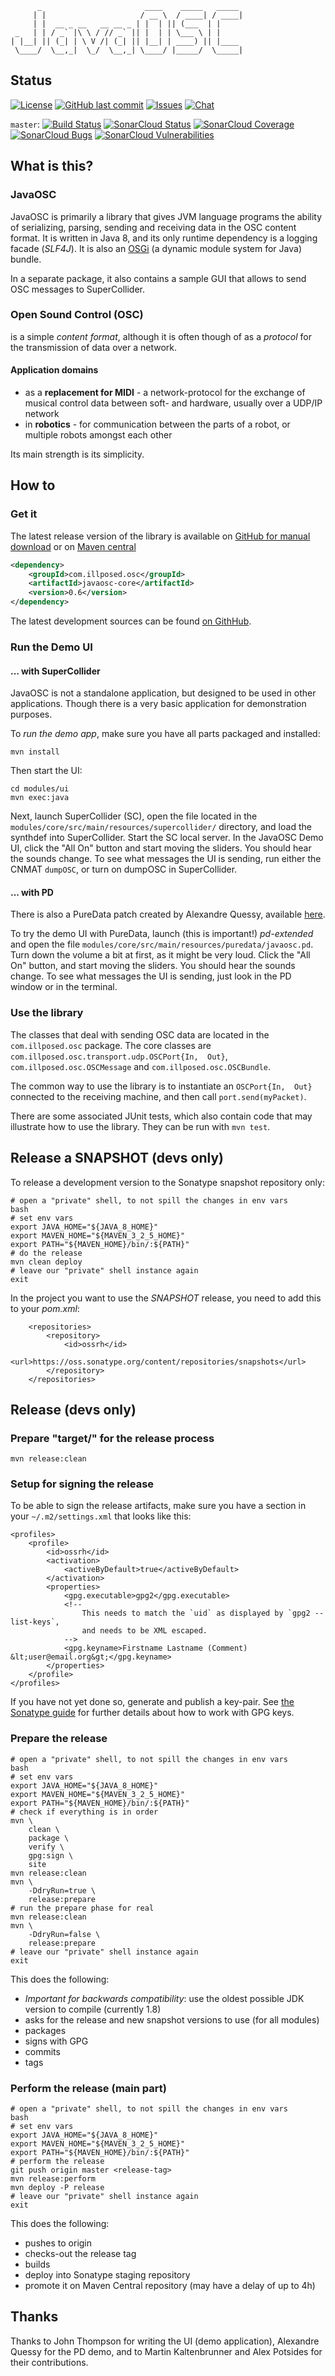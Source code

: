 	      _                       ____    _____   _____
	     | |                     / __ \  / ____| / ____|
	     | |  __ _ __   __ __ _ | |  | || (___  | |
	 _   | | / _` |\ \ / // _` || |  | | \___ \ | |
	| |__| || (_| | \ V /| (_| || |__| | ____) || |____
	 \____/  \__,_|  \_/  \__,_| \____/ |_____/  \_____|

<!-- The title was created with: `figlet -k -f big JavaOSC` -->

## Status

[![License](https://img.shields.io/badge/license-BSD%203--Clause-orange.svg)](https://opensource.org/licenses/BSD-3-Clause)
[![GitHub last commit](https://img.shields.io/github/last-commit/hoijui/JavaOSC.svg)](https://github.com/hoijui/JavaOSC)
[![Issues](https://img.shields.io/badge/issues-GitHub-red.svg)](https://github.com/hoijui/JavaOSC/issues)
[![Chat](https://img.shields.io/badge/chat-IRC-darkgreen.svg)](irc://irc.freenode.net/javaosc)

`master`:
[![Build Status](https://travis-ci.org/hoijui/JavaOSC.svg?branch=master)](https://travis-ci.org/hoijui/JavaOSC)
[![SonarCloud Status](https://sonarcloud.io/api/project_badges/measure?project=com.illposed.osc:javaosc&metric=alert_status)](https://sonarcloud.io/dashboard?id=com.illposed.osc:javaosc) 
[![SonarCloud Coverage](https://sonarcloud.io/api/project_badges/measure?project=com.illposed.osc:javaosc&metric=coverage)](https://sonarcloud.io/component_measures/metric/coverage/list?id=com.illposed.osc:javaosc)
[![SonarCloud Bugs](https://sonarcloud.io/api/project_badges/measure?project=com.illposed.osc:javaosc&metric=bugs)](https://sonarcloud.io/component_measures/metric/reliability_rating/list?id=com.illposed.osc:javaosc)
[![SonarCloud Vulnerabilities](https://sonarcloud.io/api/project_badges/measure?project=com.illposed.osc:javaosc&metric=vulnerabilities)](https://sonarcloud.io/component_measures/metric/security_rating/list?id=com.illposed.osc:javaosc)

## What is this?

### JavaOSC

JavaOSC is primarily a library that gives JVM language programs the ability
of serializing, parsing, sending and receiving data in the OSC content format.
It is written in Java 8, and its only runtime dependency is a logging facade (_SLF4J_).
It is also an [OSGi](https://www.osgi.org/developer/what-is-osgi/)
(a dynamic module system for Java) bundle.

In a separate package,
it also contains a sample GUI that allows to send OSC messages to SuperCollider.

### Open Sound Control (OSC)

is a simple _content format_,
although it is often though of as a _protocol_ for the transmission of data over a network.

#### Application domains

* as a **replacement for MIDI** -
  a network-protocol for the exchange of musical control data between soft- and hardware,
  usually over a UDP/IP network
* in **robotics** -
  for communication between the parts of a robot,
  or multiple robots amongst each other

Its main strength is its simplicity.

## How to

### Get it

The latest release version of the library is available on
[GitHub for manual download](https://github.com/hoijui/JavaOSC/releases)
or on
[Maven central](https://search.maven.org/search?q=a:javaosc-core)

```xml
<dependency>
	<groupId>com.illposed.osc</groupId>
	<artifactId>javaosc-core</artifactId>
	<version>0.6</version>
</dependency>
```

The latest development sources can be found
[on GithHub](https://github.com/hoijui/JavaOSC).

### Run the Demo UI

#### ... with SuperCollider

JavaOSC is not a standalone application, but designed to be used in other applications.
Though there is a very basic application for demonstration purposes.

To _run the demo app_, make sure you have all parts packaged and installed:

	mvn install

Then start the UI:

	cd modules/ui
	mvn exec:java

Next, launch SuperCollider (SC), open the file located in the
`modules/core/src/main/resources/supercollider/` directory,
and load the synthdef into SuperCollider.
Start the SC local server. 
In the JavaOSC Demo UI, click the "All On" button and start moving the sliders.
You should hear the sounds change.
To see what messages the UI is sending, run either the CNMAT `dumpOSC`,
or turn on dumpOSC in SuperCollider.

#### ... with PD

There is also a PureData patch created by Alexandre Quessy,
available [here](http://www.sourcelibre.com/puredata/).

To try the demo UI with PureData,
launch (this is important!) _pd-extended_ and open the file
`modules/core/src/main/resources/puredata/javaosc.pd`.
Turn down the volume a bit at first, as it might be very loud.
Click the "All On" button, and start moving the sliders.
You should hear the sounds change.
To see what messages the UI is sending, just look in the PD window or
in the terminal.

### Use the library

The classes that deal with sending OSC data are located in the `com.illposed.osc` package.
The core classes are `com.illposed.osc.transport.udp.OSCPort{In,  Out}`,
`com.illposed.osc.OSCMessage` and `com.illposed.osc.OSCBundle`.

The common way to use the library is to instantiate an `OSCPort{In,  Out}`
connected to the receiving machine, and then call `port.send(myPacket)`.

There are some associated JUnit tests, which also contain code that may illustrate
how to use the library.
They can be run with `mvn test`.


## Release a SNAPSHOT (devs only)

To release a development version to the Sonatype snapshot repository only:

	# open a "private" shell, to not spill the changes in env vars
	bash
	# set env vars
	export JAVA_HOME="${JAVA_8_HOME}"
	export MAVEN_HOME="${MAVEN_3_2_5_HOME}"
	export PATH="${MAVEN_HOME}/bin/:${PATH}"
	# do the release
	mvn clean deploy
	# leave our "private" shell instance again
	exit

In the project you want to use the _SNAPSHOT_ release,
you need to add this to your _pom.xml_:

```
	<repositories>
		<repository>
			<id>ossrh</id>
			<url>https://oss.sonatype.org/content/repositories/snapshots</url>
		</repository>
	</repositories>
```


## Release (devs only)

### Prepare "target/" for the release process

	mvn release:clean

### Setup for signing the release

To be able to sign the release artifacts,
make sure you have a section in your `~/.m2/settings.xml` that looks like this:

	<profiles>
		<profile>
			<id>ossrh</id>
			<activation>
				<activeByDefault>true</activeByDefault>
			</activation>
			<properties>
				<gpg.executable>gpg2</gpg.executable>
				<!--
					This needs to match the `uid` as displayed by `gpg2 --list-keys`,
					and needs to be XML escaped.
				-->
				<gpg.keyname>Firstname Lastname (Comment) &lt;user@email.org&gt;</gpg.keyname>
			</properties>
		</profile>
	</profiles>

If you have not yet done so, generate and publish a key-pair.
See [the Sonatype guide](http://central.sonatype.org/pages/working-with-pgp-signatures.html)
for further details about how to work with GPG keys.

### Prepare the release

	# open a "private" shell, to not spill the changes in env vars
	bash
	# set env vars
	export JAVA_HOME="${JAVA_8_HOME}"
	export MAVEN_HOME="${MAVEN_3_2_5_HOME}"
	export PATH="${MAVEN_HOME}/bin/:${PATH}"
	# check if everything is in order
	mvn \
		clean \
		package \
		verify \
		gpg:sign \
		site
	mvn release:clean
	mvn \
		-DdryRun=true \
		release:prepare
	# run the prepare phase for real
	mvn release:clean
	mvn \
		-DdryRun=false \
		release:prepare
	# leave our "private" shell instance again
	exit

This does the following:

* _Important for backwards compatibility_:
use the oldest possible JDK version to compile (currently 1.8)
* asks for the release and new snapshot versions to use (for all modules)
* packages
* signs with GPG
* commits
* tags

### Perform the release (main part)

	# open a "private" shell, to not spill the changes in env vars
	bash
	# set env vars
	export JAVA_HOME="${JAVA_8_HOME}"
	export MAVEN_HOME="${MAVEN_3_2_5_HOME}"
	export PATH="${MAVEN_HOME}/bin/:${PATH}"
	# perform the release
	git push origin master <release-tag>
	mvn release:perform
	mvn deploy -P release
	# leave our "private" shell instance again
	exit

This does the following:

* pushes to origin
* checks-out the release tag
* builds
* deploy into Sonatype staging repository
* promote it on Maven Central repository (may have a delay of up to 4h)


## Thanks

Thanks to John Thompson for writing the UI (demo application),
Alexandre Quessy for the PD demo,
and to Martin Kaltenbrunner and Alex Potsides for their contributions.

